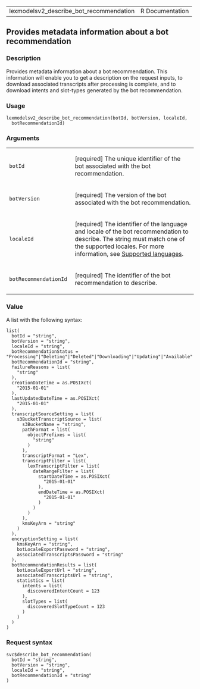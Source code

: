 <table style="width: 100%;">
<tbody>
<tr class="odd">
<td>lexmodelsv2_describe_bot_recommendation</td>
<td style="text-align: right;">R Documentation</td>
</tr>
</tbody>
</table>

## Provides metadata information about a bot recommendation

### Description

Provides metadata information about a bot recommendation. This
information will enable you to get a description on the request inputs,
to download associated transcripts after processing is complete, and to
download intents and slot-types generated by the bot recommendation.

### Usage

    lexmodelsv2_describe_bot_recommendation(botId, botVersion, localeId,
      botRecommendationId)

### Arguments

<table>
<colgroup>
<col style="width: 35%" />
<col style="width: 65%" />
</colgroup>
<tbody>
<tr class="odd">
<td><code
id="lexmodelsv2_describe_bot_recommendation_:_botId">botId</code></td>
<td><p>[required] The unique identifier of the bot associated with the
bot recommendation.</p></td>
</tr>
<tr class="even">
<td><code
id="lexmodelsv2_describe_bot_recommendation_:_botVersion">botVersion</code></td>
<td><p>[required] The version of the bot associated with the bot
recommendation.</p></td>
</tr>
<tr class="odd">
<td><code
id="lexmodelsv2_describe_bot_recommendation_:_localeId">localeId</code></td>
<td><p>[required] The identifier of the language and locale of the bot
recommendation to describe. The string must match one of the supported
locales. For more information, see <a
href="https://docs.aws.amazon.com/lexv2/latest/dg/how-languages.html">Supported
languages</a>.</p></td>
</tr>
<tr class="even">
<td><code
id="lexmodelsv2_describe_bot_recommendation_:_botRecommendationId">botRecommendationId</code></td>
<td><p>[required] The identifier of the bot recommendation to
describe.</p></td>
</tr>
</tbody>
</table>

### Value

A list with the following syntax:

    list(
      botId = "string",
      botVersion = "string",
      localeId = "string",
      botRecommendationStatus = "Processing"|"Deleting"|"Deleted"|"Downloading"|"Updating"|"Available"|"Failed"|"Stopping"|"Stopped",
      botRecommendationId = "string",
      failureReasons = list(
        "string"
      ),
      creationDateTime = as.POSIXct(
        "2015-01-01"
      ),
      lastUpdatedDateTime = as.POSIXct(
        "2015-01-01"
      ),
      transcriptSourceSetting = list(
        s3BucketTranscriptSource = list(
          s3BucketName = "string",
          pathFormat = list(
            objectPrefixes = list(
              "string"
            )
          ),
          transcriptFormat = "Lex",
          transcriptFilter = list(
            lexTranscriptFilter = list(
              dateRangeFilter = list(
                startDateTime = as.POSIXct(
                  "2015-01-01"
                ),
                endDateTime = as.POSIXct(
                  "2015-01-01"
                )
              )
            )
          ),
          kmsKeyArn = "string"
        )
      ),
      encryptionSetting = list(
        kmsKeyArn = "string",
        botLocaleExportPassword = "string",
        associatedTranscriptsPassword = "string"
      ),
      botRecommendationResults = list(
        botLocaleExportUrl = "string",
        associatedTranscriptsUrl = "string",
        statistics = list(
          intents = list(
            discoveredIntentCount = 123
          ),
          slotTypes = list(
            discoveredSlotTypeCount = 123
          )
        )
      )
    )

### Request syntax

    svc$describe_bot_recommendation(
      botId = "string",
      botVersion = "string",
      localeId = "string",
      botRecommendationId = "string"
    )
